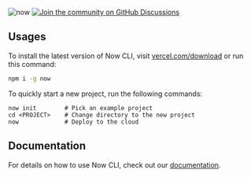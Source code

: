 ![now](https://assets.vercel.com/image/upload/v1581518533/repositories/now-cli/v4.png)
[![Join the community on GitHub Discussions](https://badgen.net/badge/join%20the%20discussion/on%20github/black?icon=github)](https://github.com/zeit/now/discussions)

## Usages

To install the latest version of Now CLI, visit [vercel.com/download](https://vercel.com/download) or run this command:

```sh
npm i -g now
```

To quickly start a new project, run the following commands:

```
now init        # Pick an example project
cd <PROJECT>    # Change directory to the new project
now             # Deploy to the cloud
```

## Documentation

For details on how to use Now CLI, check out our [documentation](https://vercel.com/docs).
